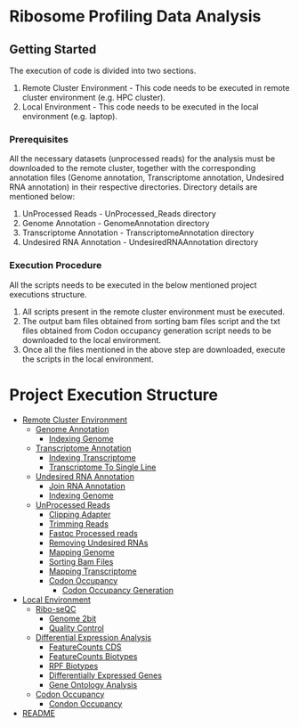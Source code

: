 <h1>Ribosome Profiling Data Analysis</h1>

## Getting Started
The execution of code is divided into two sections.
1. Remote Cluster Environment - This code needs to be executed in remote cluster environment (e.g. HPC cluster).
2. Local Environment - This code needs to be executed in the local environment (e.g. laptop).

### Prerequisites

All the necessary datasets (unprocessed reads) for the analysis must be downloaded to the remote cluster, together with the corresponding annotation files (Genome annotation, Transcriptome  annotation, Undesired RNA annotation) in their respective directories. Directory details are mentioned below:
1. UnProcessed Reads - UnProcessed_Reads directory
2. Genome Annotation - GenomeAnnotation directory
3. Transcriptome Annotation - TranscriptomeAnnotation directory
4. Undesired RNA Annotation - UndesiredRNAAnnotation directory

### Execution Procedure

All the scripts needs to be executed in the below mentioned project executions structure.
1. All scripts present in the remote cluster environment must be executed.
2. The output bam files obtained from sorting bam files script and the txt files obtained from Codon occupancy generation script needs to be downloaded to the local environment.
3. Once all the files mentioned in the above step are downloaded, execute the scripts in the local environment.


# Project Execution Structure
 * [Remote Cluster Environment](./RemoteCluster)
   * [Genome Annotation](./RemoteCluster/GenomeAnnotation)
      * [Indexing Genome](./RemoteCluster/GenomeAnnotation/IndexingGenome.sh)
   * [Transcriptome Annotation](./RemoteCluster/TranscriptomeAnnotation)
      * [Indexing Transcriptome](./RemoteCluster/TranscriptomeAnnotation/IndexingTranscriptome.sh)
      * [Transcriptome To Single Line](./RemoteCluster/TranscriptomeAnnotation/Transcriptome_To_Single_Line.sh)
   * [Undesired RNA Annotation](./RemoteCluster/UndesiredRNAAnnotation)
      * [Join RNA Annotation](./RemoteCluster/UndesiredRNAAnnotation/Join_RNA_Annotation.txt)
      * [Indexing Genome](./RemoteCluster/UndesiredRNAAnnotation/IndexingUndesiredRNA.sh)
   * [UnProcessed Reads](./RemoteCluster/UnProcessed_Reads)
      * [Clipping Adapter](./RemoteCluster/UnProcessed_Reads/clipping_adapter.sh)
      * [Trimming Reads](./RemoteCluster/UnProcessed_Reads/trimming_reads.sh)
      * [Fastqc Processed reads](./RemoteCluster/UnProcessed_Reads/fastqc_processed_files.sh)
      * [Removing Undesired RNAs](./RemoteCluster/UnProcessed_Reads/removing_undesiredRNAs.sh)
      * [Mapping Genome](./RemoteCluster/UnProcessed_Reads/mapping_genome.sh)
      * [Sorting Bam Files](./RemoteCluster/UnProcessed_Reads/sorting_bam_files.sh)
      * [Mapping Transcriptome](./RemoteCluster/UnProcessed_Reads/mapping_transcriptome.sh)
      * [Codon Occupancy](./RemoteCluster/UnProcessed_Reads/CondonOccupancy)
        * [Codon Occupancy Generation](./RemoteCluster/UnProcessed_Reads/CondonOccupancy/Codon_occupancy_generation.sh)
 * [Local Environment](./LocalEnvironment)
   * [Ribo-seQC](./LocalMachine/Ribo-seQC)
      * [Genome 2bit](./LocalEnvironment/Ribo-seQC/genome_2bit.sh)
      * [Quality Control](./LocalEnvironment/Ribo-seQC/Quality_Control.R)
   * [Differential Expression Analysis](./LocalEnvironment/DifferentialExpressionAnalysis)
      * [FeatureCounts CDS](./LocalEnvironment/DifferentialExpressionAnalysis/featureCounts_CDS.sh)
      * [FeatureCounts Biotypes](./LocalEnvironment/DifferentialExpressionAnalysis/featureCounts_biotypes.sh)
      * [RPF Biotypes](./LocalEnvironment/DifferentialExpressionAnalysis/RPF_biotypes.R)
      * [Differentially Expressed Genes](./LocalEnvironment/DifferentialExpressionAnalysis/Differentially_expressed_genes.R)
      * [Gene Ontology Analysis](./LocalEnvironment/DifferentialExpressionAnalysis/Gene_Ontology_Analysis.R)
   * [Codon Occupancy](./LocalEnvironment/CodonOccupancy)
      * [Condon Occupancy](./LocalEnvironment/CodonOccupancy/Condon_Occupancy.R)
 * [README](./README.md)
  
